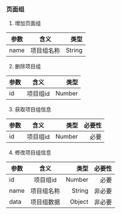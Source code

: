### 页面组
1. 增加页面组

| 参数        | 含义           | 类型  |
| ------------- |:-------------:| -----:|
| name      | 项目组名称 | String |

2. 删除项目组

| 参数        | 含义           | 类型  |
| ------------- |:-------------:| -----:|
| id      | 项目组id | Number |

3. 获取项目组信息

| 参数        | 含义           | 类型  | 必要性  |
| ------------- |:-------------:| -----:| -----:|
| id      | 项目组id | Number | 必要|

4. 修改项目组信息

| 参数        | 含义           | 类型  | 必要性  |
| ------------- |:-------------:| -----:| -----:|
| id      | 项目组id | Number | 必要|
| name      | 项目组名称 | String | 非必要|
| data      | 项目组数据 | Object | 非必要|

